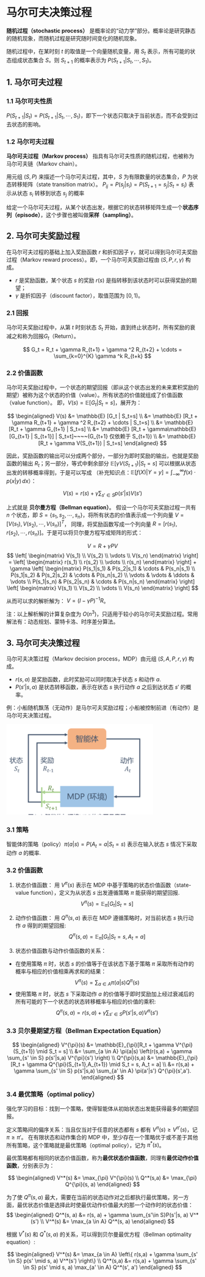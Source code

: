 # 马尔可夫决策过程

**随机过程（stochastic process）** 是概率论的“动力学”部分。概率论是研究静态的随机现象，而随机过程是研究随时间变化的随机现象。

随机过程中，在某时刻 $t$ 的取值是一个向量随机变量，用 $S_t$ 表示，所有可能的状态组成状态集合 $S$。则 $S_{t+1}$ 的概率表示为 $P(S_{t+1} | S_t, \cdots, S_1)$。

## 1. 马尔可夫过程

### 1.1 马尔可夫性质
$P(S_{t+1} | S_t) = P(S_{t+1} | S_t, \cdots, S_1)$，即下一个状态只取决于当前状态，而不会受到过去状态的影响。

### 1.2 马尔可夫过程
**马尔可夫过程（Markov process）** 指具有马尔可夫性质的随机过程，也被称为马尔可夫链（Markov chain）。

用元组 $(S, P)$ 来描述一个马尔可夫过程，其中，$S$ 为有限数量的状态集合，$P$ 为状态转移矩阵（state transition matrix）。
$P_{ij} = P(s_j | s_i) = P(S_{t+1}=s_j | S_t=s_i)$ 表示从状态 $s_i$ 转移到状态 $s_j$ 的概率

给定一个马尔可夫过程，从某个状态出发，根据它的状态转移矩阵生成一个**状态序列（episode）**，这个步骤也被叫做**采样（sampling）**。

## 2. 马尔可夫奖励过程

在马尔可夫过程的基础上加入奖励函数 $r$ 和折扣因子 $\gamma$，就可以得到马尔可夫奖励过程（Markov reward process）。即，一个马尔可夫奖励过程由 $(S, P, r, \gamma)$ 构成。

- $r$ 是奖励函数，某个状态 $s$ 的奖励 $r(s)$ 是指转移到该状态时可以获得奖励的期望；
- $\gamma$ 是折扣因子（discount factor），取值范围为 $[0, 1)$。

### 2.1 回报
马尔可夫奖励过程中，从第 $t$ 时刻状态 $S_t$ 开始，直到终止状态时，所有奖励的衰减之和称为回报$G_t$（Return）。

$$
G_t = R_t + \gamma R_{t+1} + \gamma ^2 R_{t+2} + \cdots = \sum_{k=0}^{K} \gamma ^k R_{t+k}
$$

### 2.2 价值函数

马尔可夫奖励过程中，一个状态的期望回报（即从这个状态出发的未来累积奖励的期望）被称为这个状态的价值（value）。所有状态的价值就组成了价值函数（value function）。
即，$V(s) = \mathbb{E} [G_t | S_t=s]$，展开为：

$$
\begin{aligned}
V(s) &= \mathbb{E} [G_t | S_t=s] \\
&= \mathbb{E} [R_t + \gamma R_{t+1} + \gamma ^2 R_{t+2} + \cdots | S_t=s] \\
&= \mathbb{E} [R_t + \gamma G_{t+1} | S_t=s] \\
&= \mathbb{E} [R_t + \gamma\mathbb{E}[G_{t+1} | S_{t+1}] | S_t=t]~~~~(G_{t+1} 仅依赖于 S_{t+1}) \\
&= \mathbb{E} [R_t + \gamma V(S_{t+1}) | S_t=s]
\end{aligned}
$$

因此，奖励函数的输出可以分成两个部分，一部分为即时奖励的输出，也就是奖励函数的输出 $R_t$；另一部分，等式中剩余部分 $\mathbb{E} [\gamma V(S_{t+1}) | S_t=s]$ 可以根据从状态出发的转移概率得到，于是可以写成
（补充知识点：$\mathbb{E}[f(X) | Y=y] = \int_{-\infty}^{\infty} f(x) \cdot p(x|y) \, dx$）：

$$V(s) = r(s) + \gamma \sum_{s' \in S} p(s'|s) V(s')$$

上式就是 **贝尔曼方程（Bellman equation）**。
假设一个马尔可夫奖励过程一共有 $n$ 个状态，即 $S=\{s_1, s_2, \cdots, s_n\}$，将所有状态的价值表示成一个列向量 $V=[V(s_1), V(s_2), \cdots, V(s_n)]^T$，
同理，将奖励函数写成一个列向量 $R=[r(s_1), r(s_2), \cdots, r(s_n)]$。于是可以将贝尔曼方程写成矩阵的形式：

$$V = R + \gamma PV$$ 
$$
\left[
\begin{matrix}
V(s_1) \\
V(s_2) \\
\vdots \\
V(s_n)
\end{matrix}
\right] =
\left[
\begin{matrix}
r(s_1) \\
r(s_2) \\
\vdots \\
r(s_n)
\end{matrix}
\right] + \gamma
\left[
\begin{matrix}
P(s_1|s_1) & P(s_2|s_1) & \cdots & P(s_n|s_1) \\
P(s_1|s_2) & P(s_2|s_2) & \cdots & P(s_n|s_2) \\
\vdots & \vdots & \ddots & \vdots \\
P(s_1|s_n) & P(s_2|s_n) & \cdots & P(s_n|s_n)
\end{matrix}
\right]
\left[
\begin{matrix}
V(s_1) \\
V(s_2) \\
\vdots \\
V(s_n)
\end{matrix}
\right]
$$

从而可以求的解析解为： $V = (I-\gamma P)^{-1}R$。

注：以上解析解的计算复杂度为 $O(n^3)$，只适用于较小的马尔可夫奖励过程。常用解法有：动态规划、蒙特卡洛、时序差分算法。

## 3. 马尔可夫决策过程

马尔可夫决策过程（Markov decision process，MDP）由元组 $(S, A, P, r, \gamma)$ 构成。

- $r(s,a)$ 是奖励函数，此时奖励可以同时取决于状态 $s$ 和动作 $a$.
- $P(s' | s, a)$ 是状态转移函数，表示在状态 $s$ 执行动作 $a$ 之后到达状态 $s'$ 的概率。

例：小船随机飘荡（无动作）是马尔可夫奖励过程；小船被控制前进（有动作）是马尔可夫决策过程。

![](./imgs/rl/markov/mdp.png)

### 3.1 策略
智能体的策略（policy）$\pi(a | s) = P(A_t=a | S_t=s)$ 表示在输入状态 $s$ 情况下采取动作 $a$ 的概率.

### 3.2 价值函数

1. 状态价值函数：
用 $V^{\pi}(s)$ 表示在 MDP 中基于策略的状态价值函数（state-value function），定义为从状态 $s$ 出发遵循策略 $\pi$ 能获得的期望回报.
$$
V^{\pi}(s) = \mathbb{E}_{\pi}[G_t|S_t=s]
$$

2. 动作价值函数：
用 $Q^{\pi}(s,a)$ 表示在 MDP 遵循策略时，对当前状态 $s$ 执行动作 $a$ 得到的期望回报:
$$
Q^{\pi}(s, a) = \mathbb{E}_{\pi} [G_t | S_t=s, A_t=a]
$$

3. 状态价值函数与动作价值函数的关系：
- 在使用策略 $\pi$ 时，状态 $s$ 的价值等于在该状态下基于策略 $\pi$ 采取所有动作的概率与相应的价值相乘再求和的结果：
$$V^{\pi}(s) = \sum_{a\in A}\pi(a|s) Q^{\pi}(s)$$
- 使用策略 $\pi$ 时，状态 $s$ 下采取动作 $a$ 的价值等于即时奖励加上经过衰减后的所有可能的下一个状态的状态转移概率与相应的价值的乘积:
$$Q^{\pi}(s, a) = r(s, a) + \gamma \sum_{s'\in S}P(s'|s, a) V^{\pi}(s')$$

### 3.3 贝尔曼期望方程（Bellman Expectation Equation）

$$
\begin{aligned}
V^{\pi}(s) &= \mathbb{E}_{\pi}[R_t + \gamma V^{\pi}(S_{t+1}) \mid S_t = s] \\
&= \sum_{a \in A} \pi(a|s) \left(r(s,a) + \gamma \sum_{s' \in S} p(s'|s,a) V^{\pi}(s') \right) \\
Q^{\pi}(s,a) &= \mathbb{E}_{\pi}[R_t + \gamma Q^{\pi}(S_{t+1},A_{t+1}) \mid S_t = s, A_t = a] \\
&= r(s,a) + \gamma \sum_{s' \in S} p(s'|s,a) \sum_{a' \in A} \pi(a'|s') Q^{\pi}(s',a').
\end{aligned}
$$

### 3.4 最优策略（optimal policy）
强化学习的目标：找到一个策略，使得智能体从初始状态出发能获得最多的期望回报。

定义策略间的偏序关系：当且仅当对于任意的状态都有 $s$ 都有 $V^{\pi}(s)\geq V^{\pi '}(s)$，记 $\pi \geq \pi '$。
在有限状态和动作集合的 MDP 中，至少存在一个策略优于或不差于其他所有策略，这个策略就是最优策略（optimal policy），记为 $\pi^*(s)$。

最优策略都有相同的状态价值函数，称为**最优状态价值函数**，同理有**最优动作价值函数**，分别表示为：

$$
\begin{aligned}
V^*(s) &= \max_{\pi} V^{\pi}(s) \\
Q^*(s,a) &= \max_{\pi} Q^{\pi}(s, a)
\end{aligned}
$$

为了使 $Q^{\pi}(s, a)$ 最大，需要在当前的状态动作对之后都执行最优策略，另一方面，最优状态价值是选择此时使最优动作价值最大的那一个动作时的状态价值：
$$
\begin{aligned}
Q^*(s, a) &= r(s, a) + \gamma \sum_{s'\in S}P(s'|s, a) V^*(s') \\
V^*(s) &= \max_{a \in A} Q^*(s, a)
\end{aligned}
$$

根据 $V^*(s)$ 和 $Q^*(s, a)$ 的关系，可以得到贝尔曼最优方程（Bellman optimality equation）:

$$
\begin{aligned}
V^*(s) &= \max_{a \in A} \left\{ r(s,a) + \gamma \sum_{s' \in S} p(s' \mid s, a) V^*(s') \right\} \\
Q^*(s,a) &= r(s,a) + \gamma \sum_{s' \in S} p(s' \mid s, a) \max_{a' \in A} Q^*(s', a')
\end{aligned}
$$